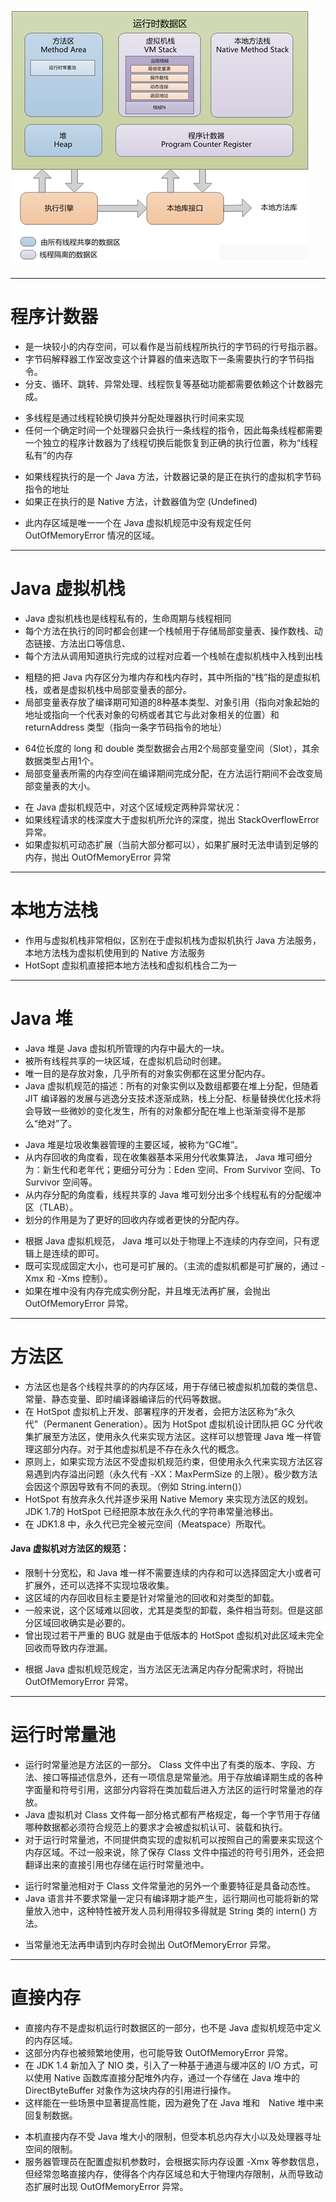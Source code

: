 #  ![JVM 运行时数据区域](https://github.com/walmt/understand_JVM/blob/master/img/1.png?raw=true)

---

# 程序计数器

* 是一块较小的内存空间，可以看作是当前线程所执行的字节码的行号指示器。
* 字节码解释器工作室改变这个计算器的值来选取下一条需要执行的字节码指令。
* 分支、循环、跳转、异常处理、线程恢复等基础功能都需要依赖这个计数器完成。

- 多线程是通过线程轮换切换并分配处理器执行时间来实现
- 任何一个确定时间一个处理器只会执行一条线程的指令，因此每条线程都需要一个独立的程序计数器为了线程切换后能恢复到正确的执行位置，称为“线程私有”的内存

* 如果线程执行的是一个 Java 方法，计数器记录的是正在执行的虚拟机字节码指令的地址
* 如果正在执行的是 Native 方法，计数器值为空 (Undefined)

- 此内存区域是唯一一个在 Java 虚拟机规范中没有规定任何 OutOfMemoryError 情况的区域。

---

# Java 虚拟机栈

- Java 虚拟机栈也是线程私有的，生命周期与线程相同
- 每个方法在执行的同时都会创建一个栈帧用于存储局部变量表、操作数栈、动态链接、方法出口等信息、
- 每个方法从调用知道执行完成的过程对应着一个栈帧在虚拟机栈中入栈到出栈

* 粗糙的把 Java 内存区分为堆内存和栈内存时，其中所指的“栈”指的是虚拟机栈，或者是虚拟机栈中局部变量表的部分。
* 局部变量表存放了编译期可知道的8种基本类型、对象引用（指向对象起始的地址或指向一个代表对象的句柄或者其它与此对象相关的位置）和 returnAddress 类型（指向一条字节码指令的地址）

- 64位长度的 long 和 double 类型数据会占用2个局部变量空间（Slot），其余数据类型占用1个。
- 局部变量表所需的内存空间在编译期间完成分配，在方法运行期间不会改变局部变量表的大小。

* 在 Java 虚拟机规范中，对这个区域规定两种异常状况：
* 如果线程请求的栈深度大于虚拟机所允许的深度，抛出 StackOverflowError 异常。
* 如果虚拟机可动态扩展（当前大部分都可以），如果扩展时无法申请到足够的内存，抛出 OutOfMemoryError 异常

---

# 本地方法栈

- 作用与虚拟机栈非常相似，区别在于虚拟机栈为虚拟机执行 Java 方法服务，本地方法栈为虚拟机使用到的 Native 方法服务
- HotSopt 虚拟机直接把本地方法栈和虚拟机栈合二为一

---

# Java 堆

- Java 堆是 Java 虚拟机所管理的内存中最大的一块。
- 被所有线程共享的一块区域，在虚拟机启动时创建。
- 唯一目的是存放对象，几乎所有的对象实例都在这里分配内存。
- Java 虚拟机规范的描述：所有的对象实例以及数组都要在堆上分配，但随着 JIT 编译器的发展与逃逸分支技术逐渐成熟，栈上分配、标量替换优化技术将会导致一些微妙的变化发生，所有的对象都分配在堆上也渐渐变得不是那么“绝对”了。

* Java 堆是垃圾收集器管理的主要区域，被称为“GC堆”。
* 从内存回收的角度看，现在收集器基本采用分代收集算法， Java 堆可细分为：新生代和老年代；更细分可分为：Eden 空间、From Survivor 空间、To Survivor 空间等。
* 从内存分配的角度看，线程共享的 Java 堆可划分出多个线程私有的分配缓冲区（TLAB）。
* 划分的作用是为了更好的回收内存或者更快的分配内存。

- 根据 Java 虚拟机规范， Java 堆可以处于物理上不连续的内存空间，只有逻辑上是连续的即可。
- 既可实现成固定大小，也可是可扩展的。（主流的虚拟机都是可扩展的，通过 -Xmx 和 -Xms 控制）。
- 如果在堆中没有内存完成实例分配，并且堆无法再扩展，会抛出 OutOfMemoryError 异常。

---

# 方法区

- 方法区也是各个线程共享的的内存区域，用于存储已被虚拟机加载的类信息、常量、静态变量、即时编译器编译后的代码等数据。
- 在 HotSpot 虚拟机上开发、部署程序的开发者，会把方法区称为“永久代”（Permanent Generation）。因为 HotSpot 虚拟机设计团队把 GC 分代收集扩展至方法区，使用永久代来实现方法区。这样可以想管理 Java 堆一样管理这部分内存。对于其他虚拟机是不存在永久代的概念。
- 原则上，如果实现方法区不受虚拟机规范约束，但使用永久代来实现方法区容易遇到内存溢出问题（永久代有 -XX：MaxPermSize 的上限）。极少数方法会因这个原因导致有不同的表现。（例如 String.intern()）
- HotSpot 有放弃永久代并逐步采用 Native Memory 来实现方法区的规划。JDK 1.7的 HotSpot 已经把原本放在永久代的字符串常量池移出。
- 在 JDK1.8 中，永久代已完全被元空间（Meatspace）所取代。

#### Java 虚拟机对方法区的规范：

- 限制十分宽松，和 Java 堆一样不需要连续的内存和可以选择固定大小或者可扩展外，还可以选择不实现垃圾收集。
- 这区域的内存回收目标主要是针对常量池的回收和对类型的卸载。
- 一般来说，这个区域难以回收，尤其是类型的卸载，条件相当苛刻。但是这部分区域回收确实是必要的。
- 曾出现过若干严重的 BUG 就是由于低版本的 HotSpot 虚拟机对此区域未完全回收而导致内存泄漏。

* 根据 Java 虚拟机规范规定，当方法区无法满足内存分配需求时，将抛出 OutOfMemoryError 异常。

---

# 运行时常量池

- 运行时常量池是方法区的一部分。 Class 文件中出了有类的版本、字段、方法、接口等描述信息外，还有一项信息是常量池。用于存放编译期生成的各种字面量和符号引用，这部分内容将在类加载后进入方法区的运行时常量池的存放。
- Java 虚拟机对 Class 文件每一部分格式都有严格规定，每一个字节用于存储哪种数据都必须符合规范上的要求才会被虚拟机认可、装载和执行。
- 对于运行时常量池，不同提供商实现的虚拟机可以按照自己的需要来实现这个内存区域。不过一般来说，除了保存 Class 文件中描述的符号引用外，还会把翻译出来的直接引用也存储在运行时常量池中。

* 运行时常量池相对于 Class 文件常量池的另外一个重要特征是具备动态性。
* Java 语言并不要求常量一定只有编译期才能产生，运行期间也可能将新的常量放入池中，这种特性被开发人员利用得较多得就是 String 类的 intern() 方法。

- 当常量池无法再申请到内存时会抛出 OutOfMemoryError 异常。

---

# 直接内存

- 直接内存不是虚拟机运行时数据区的一部分，也不是 Java 虚拟机规范中定义的内存区域。
- 这部分内存也被频繁地使用，也可能导致 OutOfMemoryError 异常。
- 在 JDK 1.4 新加入了 NIO 类，引入了一种基于通道与缓冲区的 I/O 方式，可以使用 Native 函数库直接分配堆外内存，通过一个存储在 Java 堆中的 DirectByteBuffer 对象作为这块内存的引用进行操作。
- 这样能在一些场景中显著提高性能，因为避免了在 Java 堆和　Native 堆中来回复制数据。

* 本机直接内存不受 Java 堆大小的限制，但受本机总内存大小以及处理器寻址空间的限制。
* 服务器管理员在配置虚拟机参数时，会根据实际内存设置 -Xmx 等参数信息，但经常忽略直接内存，使得各个内存区域总和大于物理内存限制，从而导致动态扩展时出现 OutOfMemoryError 异常。

